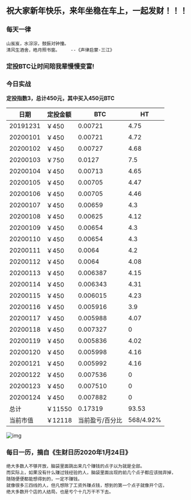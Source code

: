 ## 祝大家新年快乐，来年坐稳在车上，一起发财！！！
### 每天一律

```text
山岌岌，水淙淙，鼓振对钟撞。
清风生酒舍，皓月照书窗。    --《声律启蒙·三江》
```

### 定投BTC让时间陪我辈慢慢变富!

### 今日实战

**定投指数3，总计450元，其中买入450元BTC**

| 日期     | 定投金额 | BTC             | HT        |
| -------- | -------- | --------------- | --------- |
| 20191231 | ￥450    | 0.00721         | 4.75      |
| 20200101 | ￥450    | 0.00721         | 4.72      |
| 20200102 | ￥450    | 0.00727         | 4.68      |
| 20200103 | ￥750    | 0.0127          | 7.5       |
| 20200104 | ￥450    | 0.00713         | 4.65      |
| 20200105 | ￥450    | 0.00705         | 4.47      |
| 20200106 | ￥450    | 0.00705         | 4.46      |
| 20200107 | ￥450    | 0.00659         | 4.3       |
| 20200108 | ￥450    | 0.00625         | 4.12      |
| 20200109 | ￥450    | 0.00654         | 4.3       |
| 20200110 | ￥450    | 0.00654         | 4.3       |
| 20200111 | ￥450    | 0.0064          | 4.2       |
| 20200112 | ￥450    | 0.0064          | 4.08      |
| 20200113 | ￥450    | 0.006387        | 4.15      |
| 20200114 | ￥450    | 0.006343        | 4.31      |
| 20200115 | ￥450    | 0.006015        | 4.23      |
| 20200116 | ￥450    | 0.005916        | 3.9      |
| 20200117 | ￥450    | 0.005988        | 4.07      |
| 20200118 | ￥450    | 0.007327        | 0      |
| 20200119 | ￥450    | 0.005836        | 4.02      |
| 20200120 | ￥450    | 0.005998        | 4.16      |
| 20200121 | ￥450    | 0.005992        | 4.16      |
| 20200122 | ￥450    | 0.007536        | 0      |
| 20200123 | ￥450    | 0.007510        | 0      |
| 20200124 | ￥450    | 0.007882        | 0      |
| 总计     | ￥11550   | 0.17319        | 93.53     |
| 当前市值 | ￥12118   | 当前盈亏/百分比 | 568/4.92% |

![img](https://oss02.bihu.com/image/20200124/0eb9a065837ccb552954fc87e834ab8a_GY4TIKRTGA3A.jpg)

### 每日一历，摘自《生财日历2020年1月24日》

```text
绝大多数人不够开放，脑袋里面跳出来几个赚钱的点子以为就是全部。
而实际上，如果没有什么赚过钱经验的人，脑袋里面出现的前几个点子都应该抛弃掉，
随随便便都能想得到的，一定不赚钱。
就像很多三四线的人，但凡想除了工资外赚点钱，想到的第一个点子就像开个店，
绝大多数开个店的人结局，也是亏个十几万干不下去。
```